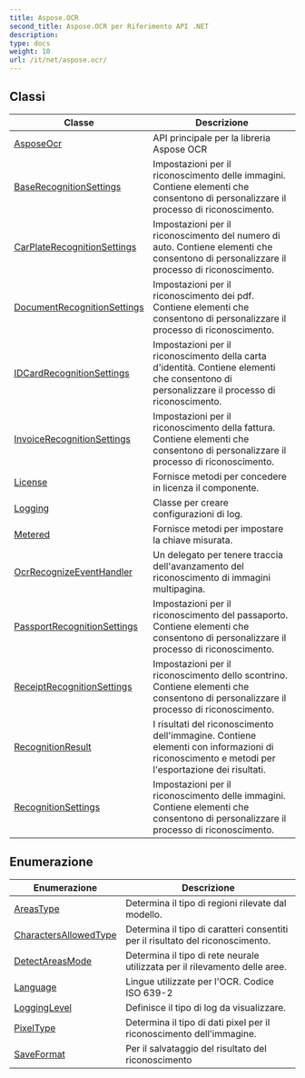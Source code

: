 ```yaml
---
title: Aspose.OCR
second_title: Aspose.OCR per Riferimento API .NET
description: 
type: docs
weight: 10
url: /it/net/aspose.ocr/
---
```



## Classi

| Classe | Descrizione |
| --- | --- |
| [AsposeOcr](./asposeocr/) | API principale per la libreria Aspose OCR |
| [BaseRecognitionSettings](./baserecognitionsettings/) | Impostazioni per il riconoscimento delle immagini. Contiene elementi che consentono di personalizzare il processo di riconoscimento. |
| [CarPlateRecognitionSettings](./carplaterecognitionsettings/) | Impostazioni per il riconoscimento del numero di auto. Contiene elementi che consentono di personalizzare il processo di riconoscimento. |
| [DocumentRecognitionSettings](./documentrecognitionsettings/) | Impostazioni per il riconoscimento dei pdf. Contiene elementi che consentono di personalizzare il processo di riconoscimento. |
| [IDCardRecognitionSettings](./idcardrecognitionsettings/) | Impostazioni per il riconoscimento della carta d'identità. Contiene elementi che consentono di personalizzare il processo di riconoscimento. |
| [InvoiceRecognitionSettings](./invoicerecognitionsettings/) | Impostazioni per il riconoscimento della fattura. Contiene elementi che consentono di personalizzare il processo di riconoscimento. |
| [License](./license/) | Fornisce metodi per concedere in licenza il componente. |
| [Logging](./logging/) | Classe per creare configurazioni di log. |
| [Metered](./metered/) | Fornisce metodi per impostare la chiave misurata. |
| [OcrRecognizeEventHandler](./ocrrecognizeeventhandler/) | Un delegato per tenere traccia dell'avanzamento del riconoscimento di immagini multipagina. |
| [PassportRecognitionSettings](./passportrecognitionsettings/) | Impostazioni per il riconoscimento del passaporto. Contiene elementi che consentono di personalizzare il processo di riconoscimento. |
| [ReceiptRecognitionSettings](./receiptrecognitionsettings/) | Impostazioni per il riconoscimento dello scontrino. Contiene elementi che consentono di personalizzare il processo di riconoscimento. |
| [RecognitionResult](./recognitionresult/) | I risultati del riconoscimento dell'immagine. Contiene elementi con informazioni di riconoscimento e metodi per l'esportazione dei risultati. |
| [RecognitionSettings](./recognitionsettings/) | Impostazioni per il riconoscimento delle immagini. Contiene elementi che consentono di personalizzare il processo di riconoscimento. |
## Enumerazione

| Enumerazione | Descrizione |
| --- | --- |
| [AreasType](./areastype/) | Determina il tipo di regioni rilevate dal modello. |
| [CharactersAllowedType](./charactersallowedtype/) | Determina il tipo di caratteri consentiti per il risultato del riconoscimento. |
| [DetectAreasMode](./detectareasmode/) | Determina il tipo di rete neurale utilizzata per il rilevamento delle aree. |
| [Language](./language/) | Lingue utilizzate per l'OCR. Codice ISO 639-2 |
| [LoggingLevel](./logginglevel/) | Definisce il tipo di log da visualizzare. |
| [PixelType](./pixeltype/) | Determina il tipo di dati pixel per il riconoscimento dell'immagine. |
| [SaveFormat](./saveformat/) | Per il salvataggio del risultato del riconoscimento |


